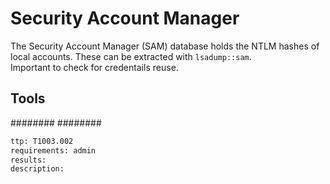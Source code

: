 # Security Account Manager
The Security Account Manager (SAM) database holds the NTLM hashes of local accounts. These can be extracted with `lsadump::sam`.  
Important to check for credentails reuse.

## Tools
########
########


```meta
ttp: T1003.002
requirements: admin
results: 
description: 
```
